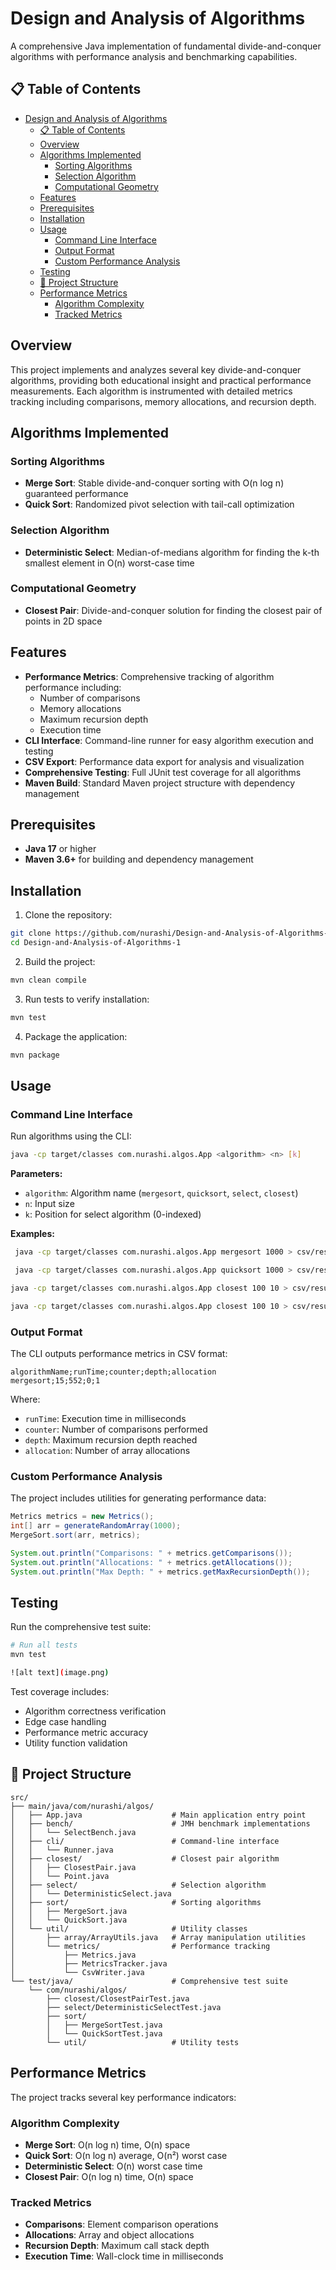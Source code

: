 # Design and Analysis of Algorithms

A comprehensive Java implementation of fundamental divide-and-conquer algorithms with performance analysis and benchmarking capabilities.

## 📋 Table of Contents

- [Design and Analysis of Algorithms](#design-and-analysis-of-algorithms)
  - [📋 Table of Contents](#-table-of-contents)
  - [Overview](#overview)
  - [Algorithms Implemented](#algorithms-implemented)
    - [Sorting Algorithms](#sorting-algorithms)
    - [Selection Algorithm](#selection-algorithm)
    - [Computational Geometry](#computational-geometry)
  - [Features](#features)
  - [Prerequisites](#prerequisites)
  - [Installation](#installation)
  - [Usage](#usage)
    - [Command Line Interface](#command-line-interface)
    - [Output Format](#output-format)
    - [Custom Performance Analysis](#custom-performance-analysis)
  - [Testing](#testing)
  - [📁 Project Structure](#-project-structure)
  - [Performance Metrics](#performance-metrics)
    - [Algorithm Complexity](#algorithm-complexity)
    - [Tracked Metrics](#tracked-metrics)

## Overview

This project implements and analyzes several key divide-and-conquer algorithms, providing both educational insight and practical performance measurements. Each algorithm is instrumented with detailed metrics tracking including comparisons, memory allocations, and recursion depth.

##  Algorithms Implemented

### Sorting Algorithms
- **Merge Sort**: Stable divide-and-conquer sorting with O(n log n) guaranteed performance
- **Quick Sort**: Randomized pivot selection with tail-call optimization

### Selection Algorithm
- **Deterministic Select**: Median-of-medians algorithm for finding the k-th smallest element in O(n) worst-case time

### Computational Geometry
- **Closest Pair**: Divide-and-conquer solution for finding the closest pair of points in 2D space

## Features

- **Performance Metrics**: Comprehensive tracking of algorithm performance including:
  - Number of comparisons
  - Memory allocations
  - Maximum recursion depth
  - Execution time
- **CLI Interface**: Command-line runner for easy algorithm execution and testing
- **CSV Export**: Performance data export for analysis and visualization
- **Comprehensive Testing**: Full JUnit test coverage for all algorithms
- **Maven Build**: Standard Maven project structure with dependency management

##  Prerequisites

- **Java 17** or higher
- **Maven 3.6+** for building and dependency management

##  Installation

1. Clone the repository:
```bash
git clone https://github.com/nurashi/Design-and-Analysis-of-Algorithms-1.git
cd Design-and-Analysis-of-Algorithms-1
```

2. Build the project:
```bash
mvn clean compile
```

3. Run tests to verify installation:
```bash
mvn test
```

4. Package the application:
```bash
mvn package
```

##  Usage

### Command Line Interface

Run algorithms using the CLI:

```bash
java -cp target/classes com.nurashi.algos.App <algorithm> <n> [k]
```

**Parameters:**
- `algorithm`: Algorithm name (`mergesort`, `quicksort`, `select`, `closest`)
- `n`: Input size
- `k`: Position for select algorithm (0-indexed)

**Examples:**

```bash
 java -cp target/classes com.nurashi.algos.App mergesort 1000 > csv/results.csv

 java -cp target/classes com.nurashi.algos.App quicksort 1000 > csv/results.csv

java -cp target/classes com.nurashi.algos.App closest 100 10 > csv/results.csv

java -cp target/classes com.nurashi.algos.App closest 100 10 > csv/results.csv
```

### Output Format

The CLI outputs performance metrics in CSV format:
```
algorithmName;runTime;counter;depth;allocation
mergesort;15;552;0;1
```

Where:
- `runTime`: Execution time in milliseconds
- `counter`: Number of comparisons performed
- `depth`: Maximum recursion depth reached
- `allocation`: Number of array allocations

### Custom Performance Analysis

The project includes utilities for generating performance data:

```java
Metrics metrics = new Metrics();
int[] arr = generateRandomArray(1000);
MergeSort.sort(arr, metrics);

System.out.println("Comparisons: " + metrics.getComparisons());
System.out.println("Allocations: " + metrics.getAllocations());
System.out.println("Max Depth: " + metrics.getMaxRecursionDepth());
```

## Testing

Run the comprehensive test suite:

```bash
# Run all tests
mvn test

![alt text](image.png)
```

Test coverage includes:
- Algorithm correctness verification
- Edge case handling
- Performance metric accuracy
- Utility function validation

## 📁 Project Structure

```
src/
├── main/java/com/nurashi/algos/
│   ├── App.java                    # Main application entry point
│   ├── bench/                      # JMH benchmark implementations
│   │   └── SelectBench.java
│   ├── cli/                        # Command-line interface
│   │   └── Runner.java
│   ├── closest/                    # Closest pair algorithm
│   │   ├── ClosestPair.java
│   │   └── Point.java
│   ├── select/                     # Selection algorithm
│   │   └── DeterministicSelect.java
│   ├── sort/                       # Sorting algorithms
│   │   ├── MergeSort.java
│   │   └── QuickSort.java
│   └── util/                       # Utility classes
│       ├── array/ArrayUtils.java   # Array manipulation utilities
│       └── metrics/                # Performance tracking
│           ├── Metrics.java
│           ├── MetricsTracker.java
│           └── CsvWriter.java
└── test/java/                      # Comprehensive test suite
    └── com/nurashi/algos/
        ├── closest/ClosestPairTest.java
        ├── select/DeterministicSelectTest.java
        ├── sort/
        │   ├── MergeSortTest.java
        │   └── QuickSortTest.java
        └── util/                   # Utility tests
```

## Performance Metrics

The project tracks several key performance indicators:

### Algorithm Complexity
- **Merge Sort**: O(n log n) time, O(n) space
- **Quick Sort**: O(n log n) average, O(n²) worst case
- **Deterministic Select**: O(n) worst case time
- **Closest Pair**: O(n log n) time, O(n) space

### Tracked Metrics
- **Comparisons**: Element comparison operations
- **Allocations**: Array and object allocations
- **Recursion Depth**: Maximum call stack depth
- **Execution Time**: Wall-clock time in milliseconds

